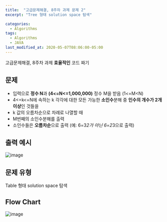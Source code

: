 ```yaml
---
title:  "고급문제해결, 8주차 과제 문제 2"
excerpt: "Tree 형태 solution space 탐색"

categories:
  - Algorithms
tags:
  - Algorithms
  - JAVA
last_modified_at: 2020-05-07T08:06:00-05:00
---
```


고급문제해결, 8주차 과제
**효율적인** 코드 짜기


## 문제

- 입력으로 **정수 N**과 **(4<=N<=1,000,000)** 정수 M을 받음 (1<=M<N)
- 4<=k<=N에 속하는 k 각각에 대한 모든 가능한 **소인수**분해 중 **인수의 개수가 2개 이상**인 것들을 
- k 값의 오름차순으로 차례로 나열할 때
- M번째의 소인수분해를 출력
- 소인수들은 **오름차순**으로 출력 (예: 6=3*2가 아닌 6=2*3으로 출력) 

## 출력 예시

![image](https://user-images.githubusercontent.com/51108729/81206179-b3dc8a80-9006-11ea-980c-dc33b6a96e1b.png)


## 문제 유형

Table 형태 solution space 탐색

## Flow Chart

![image](https://user-images.githubusercontent.com/51108729/81205918-4df00300-9006-11ea-99b1-14c1a2ac240b.png)

<!--
```mermaid
graph TD
A[T 입력] -- T에 기술된 개수만큼 -- B[정수 N 입력]
B -- B2[maxN 구하기]
B2 -- C[2-maxN 소수 배열 구하기]
C -- 앞에서 구한 소수 배열 사용해서 -- D[소수의 합 테이블 구하기]
D -- 첫 라인만 이진탐색 -- E[Right Border index 찾기]
E -- F[Left Border부터 max-length 수열 찾기]
F -- 다음 라인, 수열 > max-length만 탐색 -- E
F -- G[합, 길이 출력]
G -- T만큼 반복 N 배열 -- E
# A -- C(Round Rect)
# B -- D{Rhombus}
``` -->